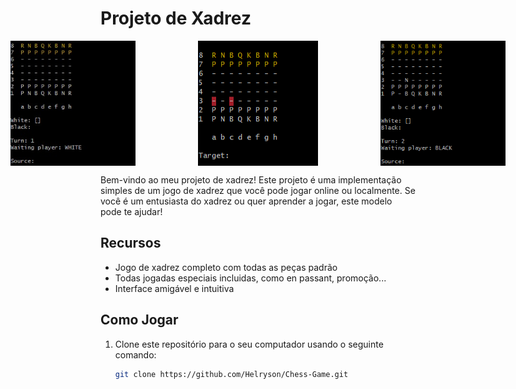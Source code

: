 # Projeto de Xadrez

<div style="display: flex; justify-content: center;">
  <img src="imagens/xadrez.jpg" alt="Imagem 1" style="width: 200px; height: auto; margin-right: 100px;">
  <img src="imagens/xadrez1.png" alt="Imagem 2" style="width: 200px; height: auto; margin-right: 100px;">
  <img src="imagens/xadrez2.png" alt="Imagem 3" style="width: 200px; height: auto; margin-right: 0;">
</div>

Bem-vindo ao meu projeto de xadrez! Este projeto é uma implementação simples de um jogo de xadrez que você pode jogar online ou localmente. Se você é um entusiasta do xadrez ou quer aprender a jogar, este modelo pode te ajudar!

## Recursos

- Jogo de xadrez completo com todas as peças padrão
- Todas jogadas especiais incluidas, como en passant, promoção...
- Interface amigável e intuitiva

## Como Jogar

1. Clone este repositório para o seu computador usando o seguinte comando:

   ```bash
   git clone https://github.com/Helryson/Chess-Game.git
